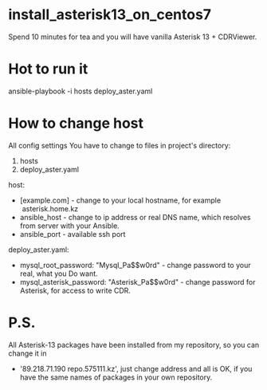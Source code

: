 # install_asterisk13_on_centos7
Spend 10 minutes for tea and you will have vanilla Asterisk 13 + CDRViewer.

# Hot to run it
ansible-playbook -i hosts deploy_aster.yaml

# How to change host
All config settings You have to change to files in project's directory:
1) hosts
2) deploy_aster.yaml

host:
- [example.com] - change to your local hostname, for example  asterisk.home.kz
- ansible_host - change to ip address or real DNS name, which resolves from server with your Ansible.
- ansible_port - available ssh port 

deploy_aster.yaml:
- mysql_root_password: "Mysql_Pa$$w0rd" - change password to your real, what you Do want.
- mysql_asterisk_password: "Asterisk_Pa$$w0rd" - change password for Asterisk, for access to write CDR.

# P.S.
All Asterisk-13 packages have been installed from my repository, so you can change it in 
- '89.218.71.190 repo.575111.kz', just change address and all is OK, if you have the same names of packages in your own repository.

